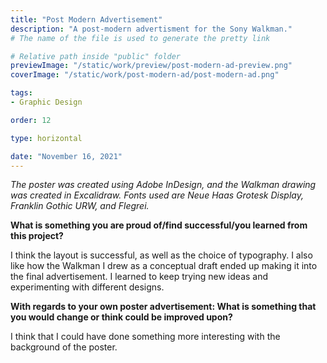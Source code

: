 ```yaml
---
title: "Post Modern Advertisement"
description: "A post-modern advertisment for the Sony Walkman."
# The name of the file is used to generate the pretty link

# Relative path inside "public" folder
previewImage: "/static/work/preview/post-modern-ad-preview.png"
coverImage: "/static/work/post-modern-ad/post-modern-ad.png"

tags:
- Graphic Design

order: 12

type: horizontal

date: "November 16, 2021"
---
```


*The poster was created using Adobe InDesign, and the Walkman drawing was created in Excalidraw. Fonts used are Neue Haas Grotesk Display, Franklin Gothic URW, and Flegrei.*

**What is something you are proud of/find successful/you learned from this project?**

I think the layout is successful, as well as the choice of typography. I also like how the Walkman I drew as a conceptual draft ended up making it into the final advertisement. I learned to keep trying new ideas and experimenting with different designs.

**With regards to your own poster advertisement: What is something that you would change or think could be improved upon?**

I think that I could have done something more interesting with the background of the poster.